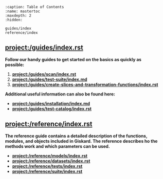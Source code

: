 ```{toctree}
:caption: Table of Contents
:name: mastertoc
:maxdepth: 2
:hidden:

guides/index
reference/index
```

## <project:/guides/index.rst>

**Follow our handy guides to get started on the basics as quickly as possible:**
1. **<project:/guides/scan/index.rst>**
2. **<project:/guides/test-suite/index.md>**
3. **<project:/guides/create-slices-and-transformation-functions/index.rst>**

**Additional useful information can also be found here:**
- **<project:/guides/installation/index.md>**
- **<project:/guides/test-catalog/index.rst>**

## <project:/reference/index.rst>

**The reference guide contains a detailed description of the functions, modules, and objects included in Giskard.
The reference describes ho the methods work and which parameters can be used.**

- **<project:/reference/models/index.rst>**
- **<project:/reference/datasets/index.rst>**
- **<project:/reference/tests/index.rst>**
- **<project:/reference/suite/index.rst>**